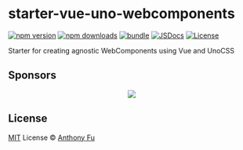 # starter-vue-uno-webcomponents

[![npm version][npm-version-src]][npm-version-href]
[![npm downloads][npm-downloads-src]][npm-downloads-href]
[![bundle][bundle-src]][bundle-href]
[![JSDocs][jsdocs-src]][jsdocs-href]
[![License][license-src]][license-href]

Starter for creating agnostic WebComponents using Vue and UnoCSS

## Sponsors

<p align="center">
  <a href="https://cdn.jsdelivr.net/gh/antfu/static/sponsors.svg">
    <img src='https://cdn.jsdelivr.net/gh/antfu/static/sponsors.svg'/>
  </a>
</p>

## License

[MIT](./LICENSE) License © [Anthony Fu](https://github.com/antfu)

<!-- Badges -->

[npm-version-src]: https://img.shields.io/npm/v/starter-vue-uno-webcomponents?style=flat&colorA=080f12&colorB=1fa669
[npm-version-href]: https://npmjs.com/package/starter-vue-uno-webcomponents
[npm-downloads-src]: https://img.shields.io/npm/dm/starter-vue-uno-webcomponents?style=flat&colorA=080f12&colorB=1fa669
[npm-downloads-href]: https://npmjs.com/package/starter-vue-uno-webcomponents
[bundle-src]: https://img.shields.io/bundlephobia/minzip/starter-vue-uno-webcomponents?style=flat&colorA=080f12&colorB=1fa669&label=minzip
[bundle-href]: https://bundlephobia.com/result?p=starter-vue-uno-webcomponents
[license-src]: https://img.shields.io/github/license/antfu/starter-vue-uno-webcomponents.svg?style=flat&colorA=080f12&colorB=1fa669
[license-href]: https://github.com/antfu/starter-vue-uno-webcomponents/blob/main/LICENSE
[jsdocs-src]: https://img.shields.io/badge/jsdocs-reference-080f12?style=flat&colorA=080f12&colorB=1fa669
[jsdocs-href]: https://www.jsdocs.io/package/starter-vue-uno-webcomponents
